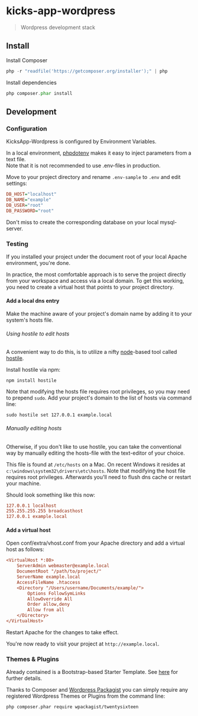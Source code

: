 kicks-app-wordpress
===================

> Wordpress development stack


## Install

Install Composer

```php
php -r "readfile('https://getcomposer.org/installer');" | php
```

Install dependencies

```php
php composer.phar install
```

## Development


### Configuration


KicksApp-Wordpress is configured by Environment Variables.

In a local environment, [phpdotenv](https://github.com/vlucas/phpdotenv) makes it easy to inject parameters from a text file.  
Note that it is not recommended to use .env-files in production. 

Move to your project directory and rename `.env-sample` to `.env` and edit settings:

```ini
DB_HOST="localhost"
DB_NAME="example"
DB_USER="root"
DB_PASSWORD="root"
```

Don't miss to create the corresponding database on your local mysql-server.


### Testing

If you installed your project under the document root of your local Apache environment, you're done.

In practice, the most comfortable approach is to serve the project directly from your workspace and access via a local domain. 
To get this working, you need to create a virtual host that points to your project directory.  

#### Add a local dns entry

Make the machine aware of your project's domain name by adding it to your system's hosts file. 

###### Using hostile to edit hosts
A convenient way to do this, is to utilize a nifty [node](https://nodejs.org)-based tool called [hostile](https://www.npmjs.com/package/hostile). 

Install hostile via npm:

```cli
npm install hostile
```

Note that modifying the hosts file requires root privileges, so you may need to prepend `sudo`.
Add your project's domain to the list of hosts via command line:

```cli
sudo hostile set 127.0.0.1 example.local
```

###### Manually editing hosts
Otherwise, if you don't like to use hostile, you can take the conventional way by manually editing the hosts-file with the text-editor of your choice.

This file is found at `/etc/hosts` on a Mac. On recent Windows it resides at `c:\windows\system32\drivers\etc\hosts`.
Note that modifying the host file requires root privileges. Afterwards you'll need to flush dns cache or restart your machine.

Should look something like this now:

```ini
127.0.0.1 localhost
255.255.255.255 broadcasthost
127.0.0.1 example.local
```

#### Add a virtual host

Open conf/extra/vhost.conf from your Apache directory and add a virtual host as follows:

```ini
<VirtualHost *:80>
    ServerAdmin webmaster@example.local
    DocumentRoot "/path/to/project/"
    ServerName example.local
    AccessFileName .htaccess  
	<Directory "/Users/username/Documents/example/">
        Options FollowSymLinks
        AllowOverride All
        Order allow,deny
        Allow from all
    </Directory>
</VirtualHost>
```

Restart Apache for the changes to take effect.

You're now ready to visit your project at `http://example.local`.


### Themes & Plugins

Already contained is a Bootstrap-based Starter Template. See [here](./wp-content/themes/kicks-app/README.md) for further details.

Thanks to Composer and [Wordpress Packagist](https://wpackagist.org/) you can simply require any registered Wordpress Themes or Plugins from the command line:

```cli
php composer.phar require wpackagist/twentysixteen
``` 
